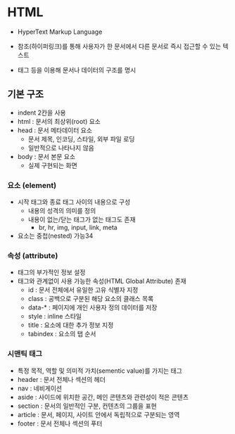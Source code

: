# HTML

- HyperText Markup Language

- 참조(하이퍼링크)를 통해 사용자가 한 문서에서 다른 문서로 즉시 접근할 수 있는 텍스트
- 태그 등을 이용해 문서나 데이터의 구조를 명시



## 기본 구조

- indent 2칸을 사용
- html : 문서의 최상위(root) 요소
- head : 문서 메타데이터 요소
  - 문서 제목, 인코딩, 스타일, 외부 파일 로딩
  - 일반적으로 나타나지 않음
- body : 문서 본문 요소
  - 실제 구현되는 화면



### 요소 (element)

- 시작 태그와 종료 태그 사이의 내용으로 구성
  - 내용의 성격의 의미를 정의
  - 내용이 없는/닫는 태그가 없는 태그도 존재
    - br, hr, img, input, link, meta
- 요소는 중첩(nested) 가능34



### 속성 (attribute)

- 태그의 부가적인 정보 설정
- 태그와 관계없이 사용 가능한 속성(HTML Global Attribute) 존재
  - id : 문서 전체에서 유일한 고유 식별자 지정
  - class : 공백으로 구분된 해당 요소의 클래스 목록
  - data-* : 페이지에 개인 사용자 정의 데이터를 저장
  - style : inline 스타일
  - title : 요소에 대한 추가 정보 지정
  - tabindex : 요소의 탭 순서



### 시맨틱 태그

- 특정 목적, 역할 및 의미적 가치(sementic value)를 가지는 태그
- header : 문서 전체나 섹션의 헤더
- nav : 네비게이션
- aside : 사이드에 위치한 공간, 메인 콘텐츠와 관련성이 적은 콘텐츠
- section : 문서의 일반적인 구분, 컨텐츠의 그룹을 표현
- article : 문서, 페이지, 사이트 안에서 독립적으로 구분되는 영역
- footer : 문서 전체나 섹션의 푸터